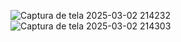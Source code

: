 ![Captura de tela 2025-03-02 214232](https://github.com/user-attachments/assets/3d5827d4-33f7-41e0-bef1-1756fcb17d22)
![Captura de tela 2025-03-02 214303](https://github.com/user-attachments/assets/2b5a7989-057b-4ffb-8c38-b0811bec4098)
